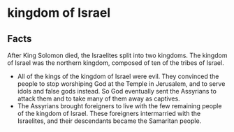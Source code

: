 # kingdom of Israel

## Facts

After King Solomon died, the Israelites split into two kingdoms. The kingdom of Israel was the northern kingdom, composed of ten of the tribes of Israel.

* All of the kings of the kingdom of Israel were evil. They convinced the people to stop worshiping God at the Temple in Jerusalem, and to serve idols and false gods instead. So God eventually sent the Assyrians to attack them and to take many of them away as captives.
* The Assyrians brought foreigners to live with the few remaining people of the kingdom of Israel. These foreigners intermarried with the Israelites, and their descendants became the Samaritan people.
